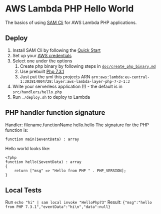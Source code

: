 # AWS Lambda PHP Hello World

The basics of using [SAM Cli][1] for AWS Lambda PHP applications.

## Deploy
1. Install SAM Cli by following the [Quick Start][2]
2. Set up your [AWS credentials][3]
3. Select one under the options
    1. Create php binary by following steps in [`doc/create_php_binary.md`][4]
    2. Use prebuilt [Php 7.3.1][5]
    3. Just put the yml this projects ARN `arn:aws:lambda:eu-central-1:303814004728:layer:aws-lambda-layer-php-7-3-1:3`
4. Write your serverless application (!) - the default is in `src/handlers/hello.php`
5. Run `./deploy.sh` to deploy to Lambda

## PHP handler function signature
Handler: filename.functionName
    hello.hello
The signature for the PHP function is:

    function main($eventData) : array

Hello world looks like:

    <?php
    function hello($eventData) : array
    {
        return ["msg" => "Hello from PHP " . PHP_VERSION];
    }

## Local Tests
Run `echo "hi" | sam local invoke "HelloPhp73"`
Result: `{"msg":"hello from PHP 7.3.1","eventData":"hi\n","data":null}`


[1]: https://github.com/awslabs/aws-sam-cli
[2]: https://docs.aws.amazon.com/en_us/serverless-application-model/latest/developerguide/serverless-quick-start.html
[3]: https://serverless.com/framework/docs/providers/aws/guide/credentials/
[4]: doc/create_php_binary.md
[5]: layer/php/php
[6]: 'arn:aws:lambda:eu-central-1:303814004728:layer:aws-lambda-layer-php-7-3-1:6'